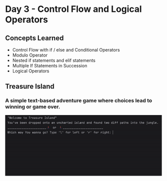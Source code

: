 # Day 3 - Control Flow and Logical Operators
## Concepts Learned
- Control Flow with if / else and Conditional Operators
- Modulo Operator
- Nested if statements and elif statements
- Multiple If Statements in Succession
- Logical Operators
## Treasure Island
### A simple text-based adventure game where choices lead to winning or game over.
![Day 3 Code Demo](../gifs/Day003.gif)
